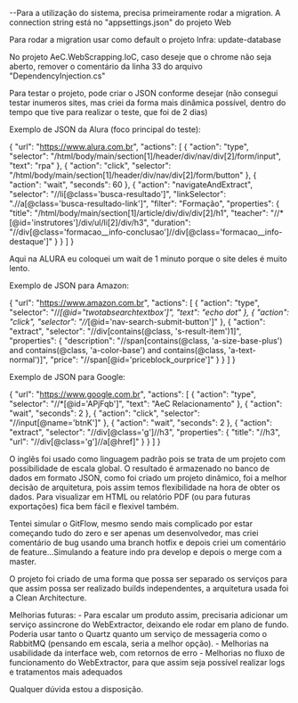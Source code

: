 --Para a utilização do sistema, precisa primeiramente rodar a migration.
A connection string está no "appsettings.json" do projeto Web

Para rodar a migration usar como default o projeto Infra:
update-database

No projeto AeC.WebScrapping.IoC, caso deseje que o chrome não seja aberto, remover o comentário da linha 33 do arquivo "DependencyInjection.cs"

Para testar o projeto, pode criar o JSON conforme desejar (não consegui testar inumeros sites, mas criei da forma mais dinâmica possível, dentro do tempo que tive para realizar o teste, que foi de 2 dias)

Exemplo de JSON da Alura (foco principal do teste):

{
  "url": "https://www.alura.com.br",
  "actions": [
    {
      "action": "type",
      "selector": "/html/body/main/section[1]/header/div/nav/div[2]/form/input",
      "text": "rpa"
    },
    {
      "action": "click",
      "selector": "/html/body/main/section[1]/header/div/nav/div[2]/form/button"
    },
	{
		"action": "wait",
		"seconds": 60
	},
	{
      "action": "navigateAndExtract",
	  "selector": "//li[@class='busca-resultado']",
	  "linkSelector": ".//a[@class='busca-resultado-link']",
	  "filter": "Formação",
      "properties": {
        "title": "/html/body/main/section[1]/article/div/div/div[2]/h1",
        "teacher": "//*[@id='instrutores']/div/ul/li[2]/div/h3",
        "duration": "//div[@class='formacao__info-conclusao']//div[@class='formacao__info-destaque']"
		}
	}
  ]
}

Aqui na ALURA eu coloquei um wait de 1 minuto porque o site deles é muito lento.

Exemplo de JSON para Amazon:

{
  "url": "https://www.amazon.com.br",
  "actions": [
    {
      "action": "type",
      "selector": "//*[@id="twotabsearchtextbox']",
      "text": "echo dot"
    },
    {
      "action": "click",
      "selector": "//*[@id='nav-search-submit-button']"
    },
    {
      "action": "extract",
	  "selector": "//div[contains(@class, 's-result-item')1]",
      "properties": {
        "description": "//span[contains(@class, 'a-size-base-plus') and contains(@class, 'a-color-base') and contains(@class, 'a-text-normal')]",
        "price": "//span[@id='priceblock_ourprice']"
		}
	}
  ]
}

Exemplo de JSON para Google:

{
  "url": "https://www.google.com.br",
  "actions": [
    {
      "action": "type",
      "selector": "//*[@id='APjFqb']",
      "text": "AeC Relacionamento"
    },
	{
		"action": "wait",
		"seconds": 2
	},
    {
      "action": "click",
      "selector": "//input[@name='btnK']"
    },
	{
		"action": "wait",
		"seconds": 2
	},
    {
      "action": "extract",
	  "selector": "//div[@class='g']//h3",
      "properties": {
        "title": "//h3",
        "url": "//div[@class='g']//a[@href]"
		}
	}
  ]
}

O inglês foi usado como linguagem padrão pois se trata de um projeto com possibilidade de escala global.
O resultado é armazenado no banco de dados em formato JSON, como foi criado um projeto dinâmico, foi a melhor decisão de arquitetura,
pois assim temos flexibilidade na hora de obter os dados. Para visualizar em HTML ou relatório PDF (ou para futuras exportações) fica bem fácil e flexivel também.

Tentei simular o GitFlow, mesmo sendo mais complicado por estar começando tudo do zero e ser apenas um desenvolvedor, mas criei comentário de bug usando uma branch hotfix e depois criei um comentário de feature...Simulando a feature indo pra develop e depois o merge com a master.

O projeto foi criado de uma forma que possa ser separado os serviços para que assim possa ser realizado builds independentes, a arquitetura usada foi a Clean Architecture.

Melhorias futuras:
	- Para escalar um produto assim, precisaria adicionar um serviço assincrone do WebExtractor, deixando ele rodar em plano de fundo. Poderia usar tanto o Quartz quanto um serviço de messageria como o RabbitMQ (pensando em escala, seria a melhor opção).
	- Melhorias na usabilidade da interface web, com retornos de erro
	- Melhorias no fluxo de funcionamento do WebExtractor, para que assim seja possível realizar logs e tratamentos mais adequados
 
Qualquer dúvida estou a disposição.
